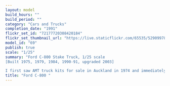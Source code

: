 ```yaml
---
layout: model
build_hours: ""
build_period: ""
category: "Cars and Trucks"
completion_date: "1991"
flickr_set_id: "72177720308420184"
flickr_set_thumbnail_url: "https://live.staticflickr.com/65535/52909978382_a54b0c7c5c_m.jpg"
model_id: "69"
publish: true
scale: "1/25"
summary: "Ford C-800 Stake Truck, 1/25 scale
[Built 1975, 1979, 1984, 1990-91, upgraded 2003]

I first saw AMT truck kits for sale in Auckland in 1974 and immediately started collecting them. I started this one in 1975 and quickly worked out that it was a complex model and not a simple project to build quickly. I worked on it in four bursts of enthusiasm over a 16 year period and upgraded it further 12 years later with stake sides and cargo. Despite the basic finished model being over 30 years old now, it still looks pretty good."
title: "Ford C-800 "
---
```



